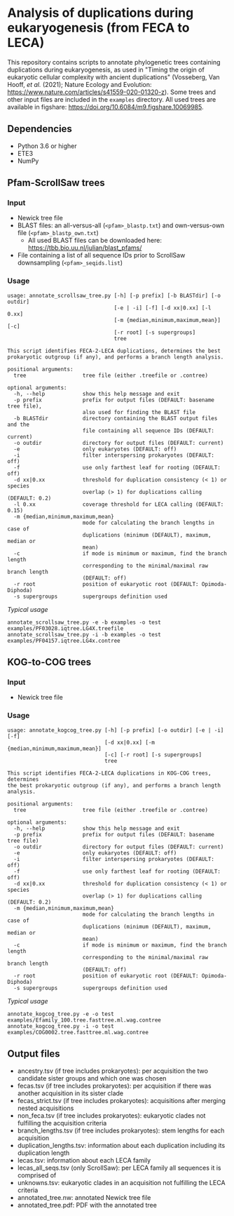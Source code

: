 # Analysis of duplications during eukaryogenesis (from FECA to LECA)

This repository contains scripts to annotate phylogenetic trees containing duplications during eukaryogenesis, as used in "Timing the origin of eukaryotic cellular complexity with ancient duplications" (Vosseberg, Van Hooff, _et al._ (2021); Nature Ecology and Evolution: https://www.nature.com/articles/s41559-020-01320-z). Some trees and other input files are included in the `examples` directory. All used trees are available in figshare: https://doi.org/10.6084/m9.figshare.10069985.

## Dependencies
- Python 3.6 or higher
- ETE3
- NumPy

## Pfam-ScrollSaw trees

### Input
- Newick tree file
- BLAST files: an all-versus-all (`<pfam>_blastp.txt`) and own-versus-own file (`<pfam>_blastp_own.txt`)
  - All used BLAST files can be downloaded here: https://tbb.bio.uu.nl/julian/blast_pfams/
- File containing a list of all sequence IDs prior to ScrollSaw downsampling (`<pfam>_seqids.list`)

### Usage
```
usage: annotate_scrollsaw_tree.py [-h] [-p prefix] [-b BLASTdir] [-o outdir]
                                  [-e | -i] [-f] [-d xx|0.xx] [-l 0.xx]
                                  [-m {median,minimum,maximum,mean}] [-c]
                                  [-r root] [-s supergroups]
                                  tree

This script identifies FECA-2-LECA duplications, determines the best
prokaryotic outgroup (if any), and performs a branch length analysis.

positional arguments:
  tree                  tree file (either .treefile or .contree)

optional arguments:
  -h, --help            show this help message and exit
  -p prefix             prefix for output files (DEFAULT: basename tree file),
                        also used for finding the BLAST file
  -b BLASTdir           directory containing the BLAST output files and the
                        file containing all sequence IDs (DEFAULT: current)
  -o outdir             directory for output files (DEFAULT: current)
  -e                    only eukaryotes (DEFAULT: off)
  -i                    filter interspersing prokaryotes (DEFAULT: off)
  -f                    use only farthest leaf for rooting (DEFAULT: off)
  -d xx|0.xx            threshold for duplication consistency (< 1) or species
                        overlap (> 1) for duplications calling (DEFAULT: 0.2)
  -l 0.xx               coverage threshold for LECA calling (DEFAULT: 0.15)
  -m {median,minimum,maximum,mean}
                        mode for calculating the branch lengths in case of
                        duplications (minimum (DEFAULT), maximum, median or
                        mean)
  -c                    if mode is minimum or maximum, find the branch length
                        corresponding to the minimal/maximal raw branch length
                        (DEFAULT: off)
  -r root               position of eukaryotic root (DEFAULT: Opimoda-Diphoda)
  -s supergroups        supergroups definition used

```
_Typical usage_
```
annotate_scrollsaw_tree.py -e -b examples -o test examples/PF03028.iqtree.LG4X.treefile
annotate_scrollsaw_tree.py -i -b examples -o test examples/PF04157.iqtree.LG4x.contree
```

## KOG-to-COG trees

### Input
- Newick tree file

### Usage
```
usage: annotate_kogcog_tree.py [-h] [-p prefix] [-o outdir] [-e | -i] [-f]
                               [-d xx|0.xx] [-m {median,minimum,maximum,mean}]
                               [-c] [-r root] [-s supergroups]
                               tree

This script identifies FECA-2-LECA duplications in KOG-COG trees, determines
the best prokaryotic outgroup (if any), and performs a branch length analysis.

positional arguments:
  tree                  tree file (either .treefile or .contree)

optional arguments:
  -h, --help            show this help message and exit
  -p prefix             prefix for output files (DEFAULT: basename tree file)
  -o outdir             directory for output files (DEFAULT: current)
  -e                    only eukaryotes (DEFAULT: off)
  -i                    filter interspersing prokaryotes (DEFAULT: off)
  -f                    use only farthest leaf for rooting (DEFAULT: off)
  -d xx|0.xx            threshold for duplication consistency (< 1) or species
                        overlap (> 1) for duplications calling (DEFAULT: 0.2)
  -m {median,minimum,maximum,mean}
                        mode for calculating the branch lengths in case of
                        duplications (minimum (DEFAULT), maximum, median or
                        mean)
  -c                    if mode is minimum or maximum, find the branch length
                        corresponding to the minimal/maximal raw branch length
                        (DEFAULT: off)
  -r root               position of eukaryotic root (DEFAULT: Opimoda-Diphoda)
  -s supergroups        supergroups definition used
```

_Typical usage_
```
annotate_kogcog_tree.py -e -o test examples/Efamily_100.tree.fasttree.ml.wag.contree
annotate_kogcog_tree.py -i -o test examples/COG0002.tree.fasttree.ml.wag.contree
```

## Output files
- ancestry.tsv (if tree includes prokaryotes): per acquisition the two candidate sister groups and which one was chosen
- fecas.tsv (if tree includes prokaryotes): per acquisition if there was another acquisition in its sister clade
- fecas_strict.tsv (if tree includes prokaryotes): acquisitions after merging nested acquisitions
- non_feca.tsv (if tree includes prokaryotes): eukaryotic clades not fulfilling the acquisition criteria
- branch_lengths.tsv (if tree includes prokaryotes): stem lengths for each acquisition
- duplication_lengths.tsv: information about each duplication including its duplication length
- lecas.tsv: information about each LECA family
- lecas_all_seqs.tsv (only ScrollSaw): per LECA family all sequences it is comprised of
- unknowns.tsv: eukaryotic clades in an acquisition not fulfilling the LECA criteria
- annotated_tree.nw: annotated Newick tree file
- annotated_tree.pdf: PDF with the annotated tree
